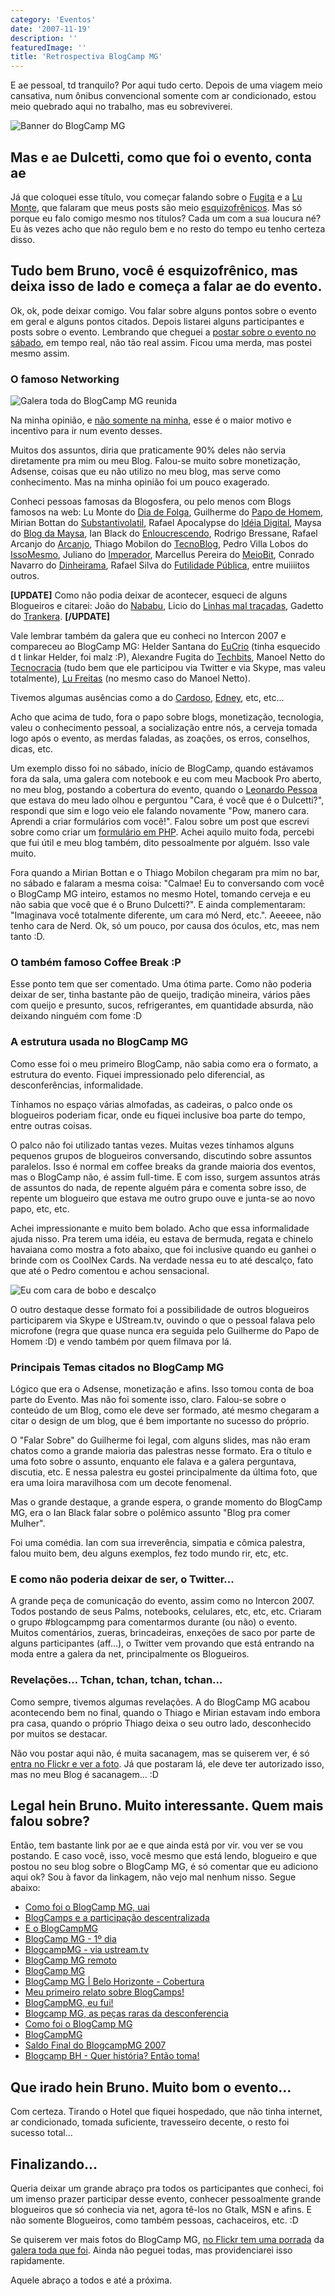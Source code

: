```yaml
---
category: 'Eventos'
date: '2007-11-19'
description: ''
featuredImage: ''
title: 'Retrospectiva BlogCamp MG'
---
```


E ae pessoal, td tranquilo? Por aqui tudo certo. Depois de uma viagem meio cansativa, num ônibus convencional somente com ar condicionado, estou meio quebrado aqui no trabalho, mas eu sobreviverei.

![Banner do BlogCamp MG](/assets/images/posts/banner-blogcamp-mg.jpg)

## Mas e ae Dulcetti, como que foi o evento, conta ae

Já que coloquei esse título, vou começar falando sobre o [Fugita](http://www.techbits.com.br/) e a [Lu Monte](http://diadefolga.com/), que falaram que meus posts são meio [esquizofrênicos](http://pt.wikipedia.org/wiki/Esquizofrenia). Mas só porque eu falo comigo mesmo nos títulos? Cada um com a sua loucura né? Eu às vezes acho que não regulo bem e no resto do tempo eu tenho certeza disso.

## Tudo bem Bruno, você é esquizofrênico, mas deixa isso de lado e começa a falar ae do evento.

Ok, ok, pode deixar comigo. Vou falar sobre alguns pontos sobre o evento em geral e alguns pontos citados. Depois listarei alguns participantes e posts sobre o evento. Lembrando que cheguei a [postar sobre o evento no sábado](/blogcamp-belo-horizonte-cobertura), em tempo real, não tão real assim. Ficou uma merda, mas postei mesmo assim.

### O famoso Networking

![Galera toda do BlogCamp MG reunida](/assets/images/posts/2043831762_3334b935ba.jpg)

Na minha opinião, e [não somente na minha](http://www.techbits.com.br/2007/03/27/barcamp-o-verdadeiro-social-networking/), esse é o maior motivo e incentivo para ir num evento desses.

Muitos dos assuntos, diria que praticamente 90% deles não servia diretamente pra mim ou meu Blog. Falou-se muito sobre monetização, Adsense, coisas que eu não utilizo no meu blog, mas serve como conhecimento. Mas na minha opinião foi um pouco exagerado.

Conheci pessoas famosas da Blogosfera, ou pelo menos com Blogs famosos na web: Lu Monte do [Dia de Folga](http://diadefolga.com/), Guilherme do [Papo de Homem](http://papodehomem.com.br/), Mirian Bottan do [Substantivolatil](http://substantivolatil.com/), Rafael Apocalypse do [Idéia Digital](http://www.ideiadigital.org/), Maysa do [Blog da Maysa](http://www.maysadecastro.com.br/blog/), Ian Black do [Enloucrescendo](http://www.interney.net/blogs/enloucrescendo/), Rodrigo Bressane, Rafael Arcanjo do [Arcanjo](http://arcanjo.org/), Thiago Mobilon do [TecnoBlog](http://tecnoblog.net/), Pedro Villa Lobos do [IssoMesmo](http://issomesmo.com/), Juliano do [Imperador](http://imperador.org/), Marcellus Pereira do [MeioBit](http://www.meiobit.com/), Conrado Navarro do [Dinheirama](http://dinheirama.com/), Rafael Silva do [Futilidade Pública](http://futilidadepublica.semjuizo.com/), entre muiiiitos outros.

**\[UPDATE\]** Como não podia deixar de acontecer, esqueci de alguns Blogueiros e citarei: João do [Nababu](http://www.nababu.org/), Licio do [Linhas mal traçadas](http://blog.licio.eti.br/), Gadetto do [Trankera](http://www.trankera.org/blog/). **\[/UPDATE\]**

Vale lembrar também da galera que eu conheci no Intercon 2007 e compareceu ao BlogCamp MG: Helder Santana do [EuCrio](http://blog.eucrio.com/) (tinha esquecido d t linkar Helder, foi malz :P), Alexandre Fugita do [Techbits](http://www.techbits.com.br/), Manoel Netto do [Tecnocracia](http://tecnocracia.com.br/) (tudo bem que ele participou via Twitter e via Skype, mas valeu totalmente), [Lu Freitas](http://www.ladybugbrazil.com/) (no mesmo caso do Manoel Netto).

Tivemos algumas ausências como a do [Cardoso](http://www.contraditorium.com/), [Edney](http://www.interney.net/), etc, etc...

Acho que acima de tudo, fora o papo sobre blogs, monetização, tecnologia, valeu o conhecimento pessoal, a socialização entre nós, a cerveja tomada logo após o evento, as merdas faladas, as zoações, os erros, conselhos, dicas, etc.

Um exemplo disso foi no sábado, início de BlogCamp, quando estávamos fora da sala, uma galera com notebook e eu com meu Macbook Pro aberto, no meu blog, postando a cobertura do evento, quando o [Leonardo Pessoa](http://www.leonardopessoa.com/) que estava do meu lado olhou e perguntou "Cara, é você que é o Dulcetti?", respondi que sim e logo veio ele falando novamente "Pow, manero cara. Aprendi a criar formulários com você!". Falou sobre um post que escrevi sobre como criar um [formulário em PHP](/formulario-em-php.html). Achei aquilo muito foda, percebi que fui útil e meu blog também, dito pessoalmente por alguém. Isso vale muito.

Fora quando a Mirian Bottan e o Thiago Mobilon chegaram pra mim no bar, no sábado e falaram a mesma coisa: "Calmae! Eu to conversando com você o BlogCamp MG inteiro, estamos no mesmo Hotel, tomando cerveja e eu não sabia que você que é o Bruno Dulcetti?". E ainda complementaram: "Imaginava você totalmente diferente, um cara mó Nerd, etc.". Aeeeee, não tenho cara de Nerd. Ok, só um pouco, por causa dos óculos, etc, mas nem tanto :D.

### O também famoso Coffee Break :P

Esse ponto tem que ser comentado. Uma ótima parte. Como não poderia deixar de ser, tinha bastante pão de queijo, tradição mineira, vários pães com queijo e presunto, sucos, refrigerantes, em quantidade absurda, não deixando ninguém com fome :D

### A estrutura usada no BlogCamp MG

Como esse foi o meu primeiro BlogCamp, não sabia como era o formato, a estrutura do evento. Fiquei impressionado pelo diferencial, as desconferências, informalidade.

Tínhamos no espaço várias almofadas, as cadeiras, o palco onde os blogueiros poderiam ficar, onde eu fiquei inclusive boa parte do tempo, entre outras coisas.

O palco não foi utilizado tantas vezes. Muitas vezes tínhamos alguns pequenos grupos de blogueiros conversando, discutindo sobre assuntos paralelos. Isso é normal em coffee breaks da grande maioria dos eventos, mas o BlogCamp não, é assim full-time. E com isso, surgem assuntos atrás de assuntos do nada, de repente alguém pára e comenta sobre isso, de repente um blogueiro que estava me outro grupo ouve e junta-se ao novo papo, etc, etc.

Achei impressionante e muito bem bolado. Acho que essa informalidade ajuda nisso. Pra terem uma idéia, eu estava de bermuda, regata e chinelo havaiana como mostra a foto abaixo, que foi inclusive quando eu ganhei o brinde com os CoolNex Cards. Na verdade nessa eu to até descalço, fato que até o Pedro comentou e achou sensacional.

![Eu com cara de bobo e descalço](/assets/images/posts/2040907195_b3ad3d142c.jpg)

O outro destaque desse formato foi a possibilidade de outros blogueiros participarem via Skype e UStream.tv, ouvindo o que o pessoal falava pelo microfone (regra que quase nunca era seguida pelo Guilherme do Papo de Homem :D) e vendo também por quem filmava por lá.

### Principais Temas citados no BlogCamp MG

Lógico que era o Adsense, monetização e afins. Isso tomou conta de boa parte do Evento. Mas não foi somente isso, claro. Falou-se sobre o conteúdo de um Blog, como ele deve ser formado, até mesmo chegaram a citar o design de um blog, que é bem importante no sucesso do próprio.

O "Falar Sobre" do Guilherme foi legal, com alguns slides, mas não eram chatos como a grande maioria das palestras nesse formato. Era o título e uma foto sobre o assunto, enquanto ele falava e a galera perguntava, discutia, etc. E nessa palestra eu gostei principalmente da última foto, que era uma loira maravilhosa com um decote fenomenal.

Mas o grande destaque, a grande espera, o grande momento do BlogCamp MG, era o Ian Black falar sobre o polêmico assunto "Blog pra comer Mulher".

Foi uma comédia. Ian com sua irreverência, simpatia e cômica palestra, falou muito bem, deu alguns exemplos, fez todo mundo rir, etc, etc.

### E como não poderia deixar de ser, o Twitter...

A grande peça de comunicação do evento, assim como no Intercon 2007. Todos postando de seus Palms, notebooks, celulares, etc, etc, etc. Criaram o grupo #blogcampmg para comentarmos durante (ou não) o evento. Muitos comentários, zueras, brincadeiras, enxeções de saco por parte de alguns participantes (aff...), o Twitter vem provando que está entrando na moda entre a galera da net, principalmente os Blogueiros.

### Revelações... Tchan, tchan, tchan, tchan...

Como sempre, tivemos algumas revelações. A do BlogCamp MG acabou acontecendo bem no final, quando o Thiago e Mirian estavam indo embora pra casa, quando o próprio Thiago deixa o seu outro lado, desconhecido por muitos se destacar.

Não vou postar aqui não, é muita sacanagem, mas se quiserem ver, é só [entra no Flickr e ver a foto](http://www.flickr.com/photos/rafacst/2044740776/). Já que postaram lá, ele deve ter autorizado isso, mas no meu Blog é sacanagem... :D

## Legal hein Bruno. Muito interessante. Quem mais falou sobre?

Então, tem bastante link por ae e que ainda está por vir. vou ver se vou postando. E caso você, isso, você mesmo que está lendo, blogueiro e que postou no seu blog sobre o BlogCamp MG, é só comentar que eu adiciono aqui ok? Sou à favor da linkagem, não vejo mal nenhum nisso. Segue abaixo:

- [Como foi o BlogCamp MG, uai](http://www.techbits.com.br/2007/11/18/como-foi-o-blogcamp-mg-uai/)
- [BlogCamps e a participação descentralizada](http://tecnocracia.com.br/arquivos/blogcamps-e-a-participacao-descentralizada)
- [E o BlogCampMG](http://www.maysadecastro.com.br/blog/2007/11/19/e-o-blogcampmg/)
- [BlogCamp MG - 1º dia](http://blog.eucrio.com/2007/11/17/blogcamp-mg-1%c2%ba-dia/)
- [BlogcampMG - via ustream.tv](http://www.ladybugbrazil.com/2007/11/17/blogcampmg-via-ustreamtv/)
- [BlogCamp MG remoto](http://meta.blog.br/blogcamp-mg-remoto/)
- [BlogCamp MG](http://www.leonardopessoa.com/2007/11/blogcamp-mg-2/)
- [BlogCamp MG | Belo Horizonte - Cobertura](/blogcamp-belo-horizonte-cobertura.html)
- [Meu primeiro relato sobre BlogCamps!](http://tecnoblog.net/archives/meu-primeiro-relato-sobre-blogcamps.php)
- [BlogCampMG, eu fui!](http://blog.licio.eti.br/2007/11/18/blogcampmg-eu-fui/)
- [Blogcamp MG, as peças raras da desconferencia](http://www.trankera.org/blog/2007/11/19/blogcamp-mg-as-pecas-raras-da-desconferencia/)
- [Como foi o BlogCamp MG](http://www.nababu.org/?p=1078)
- [BlogCampMG](http://www.ideiadigital.org/blogcampmg)
- [Saldo Final do BlogcampMG 2007](http://pvilla.com/saldo-final-do-blogcampmg-2007/)
- [Blogcamp BH - Quer história? Então toma!](http://substantivolatil.com/archives/blogcamp-bh-quer-historia-entao-toma.php)

## Que irado hein Bruno. Muito bom o evento...

Com certeza. Tirando o Hotel que fiquei hospedado, que não tinha internet, ar condicionado, tomada suficiente, travesseiro decente, o resto foi sucesso total...

## Finalizando...

Queria deixar um grande abraço pra todos os participantes que conheci, foi um imenso prazer participar desse evento, conhecer pessoalmente grande blogueiros que só conhecia via net, agora tê-los no Gtalk, MSN e afins. E não somente Blogueiros, como também pessoas, cachaceiros, etc. :D

Se quiserem ver mais fotos do BlogCamp MG, [no Flickr tem uma porrada](http://flickr.com/search/?q=blogcamp%20mg&w=all) da [galera toda que foi](http://flickr.com/search/?q=blogcampmg&w=all&s=int). Ainda não peguei todas, mas providenciarei isso rapidamente.

Aquele abraço a todos e até a próxima.
